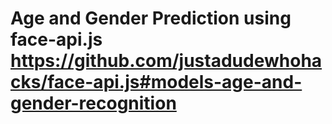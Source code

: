 # Age and Gender Prediction using face-api.js https://github.com/justadudewhohacks/face-api.js#models-age-and-gender-recognition
